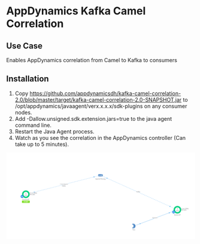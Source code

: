 # AppDynamics Kafka Camel Correlation

## Use Case
Enables AppDynamics correlation from Camel to Kafka to consumers 

## Installation

1. Copy https://github.com/appdynamicsdh/kafka-camel-correlation-2.0/blob/master/target/kafka-camel-correlation-2.0-SNAPSHOT.jar to /opt/appdynamics/javaagent/verx.x.x.x/sdk-plugins on any consumer nodes.
2. Add -Dallow.unsigned.sdk.extension.jars=true to the java agent command line.
3. Restart the Java Agent process.
4. Watch as you see the correlation in the AppDynamics controller (Can take up to 5 minutes).

![Correlation Screenshot](https://github.com/appdynamicsdh/kafka-camel-correlation-2.0/blob/master/KafkaCamelCorrelation2.png)
